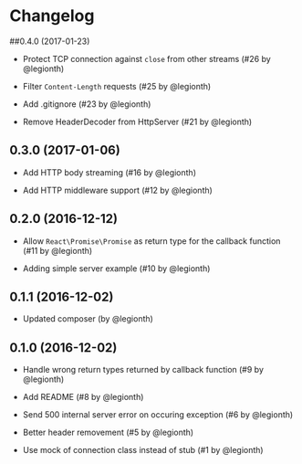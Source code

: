 # Changelog

##0.4.0 (2017-01-23)

* Protect TCP connection against `close` from other streams
  (#26 by @legionth)

* Filter `Content-Length` requests
  (#25 by @legionth)

* Add .gitignore 
  (#23 by @legionth)

* Remove HeaderDecoder from HttpServer
  (#21 by @legionth)

## 0.3.0 (2017-01-06)

* Add HTTP body streaming
  (#16 by @legionth)

* Add HTTP middleware support
  (#12 by @legionth)

## 0.2.0 (2016-12-12)

* Allow `React\Promise\Promise` as return type for the callback function
  (#11 by @legionth)

* Adding simple server example
  (#10 by @legionth)

## 0.1.1 (2016-12-02)

* Updated composer
  (by @legionth)

## 0.1.0 (2016-12-02)

* Handle wrong return types returned by callback function
  (#9 by @legionth)

* Add README 
  (#8 by @legionth)

* Send 500 internal server error on occuring exception
  (#6 by @legionth)

* Better header removement 
  (#5 by @legionth)

* Use mock of connection class instead of stub
  (#1 by @legionth)
